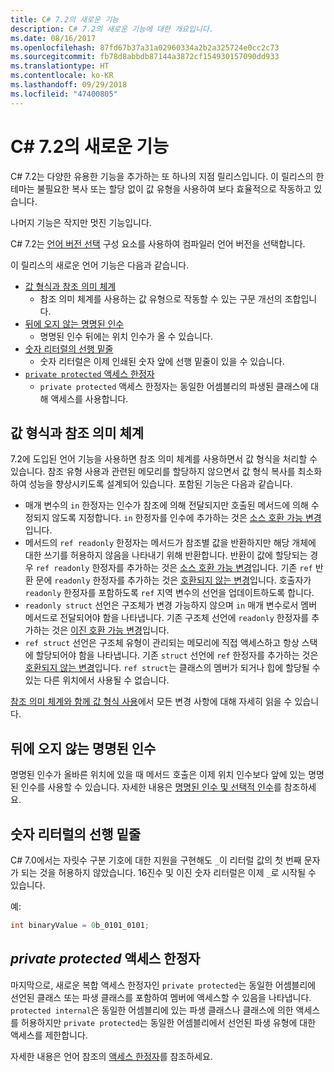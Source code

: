 ```yaml
---
title: C# 7.2의 새로운 기능
description: C# 7.2의 새로운 기능에 대한 개요입니다.
ms.date: 08/16/2017
ms.openlocfilehash: 87fd67b37a31a02960334a2b2a325724e0cc2c73
ms.sourcegitcommit: fb78d8abbdb87144a3872cf154930157090dd933
ms.translationtype: HT
ms.contentlocale: ko-KR
ms.lasthandoff: 09/29/2018
ms.locfileid: "47400805"
---
```

# <a name="whats-new-in-c-72"></a>C# 7.2의 새로운 기능

C# 7.2는 다양한 유용한 기능을 추가하는 또 하나의 지점 릴리스입니다.
이 릴리스의 한 테마는 불필요한 복사 또는 할당 없이 값 유형을 사용하여 보다 효율적으로 작동하고 있습니다. 

나머지 기능은 작지만 멋진 기능입니다.

C# 7.2는 [언어 버전 선택](../language-reference/configure-language-version.md) 구성 요소를 사용하여 컴파일러 언어 버전을 선택합니다.

이 릴리스의 새로운 언어 기능은 다음과 같습니다.

* [값 형식과 참조 의미 체계](#reference-semantics-with-value-types)
  - 참조 의미 체계를 사용하는 값 유형으로 작동할 수 있는 구문 개선의 조합입니다.
* [뒤에 오지 않는 명명된 인수](#non-trailing-named-arguments)
  - 명명된 인수 뒤에는 위치 인수가 올 수 있습니다.
* [숫자 리터럴의 선행 밑줄](#leading-underscores-in-numeric-literals)
  - 숫자 리터럴은 이제 인쇄된 숫자 앞에 선행 밑줄이 있을 수 있습니다.
* [`private protected` 액세스 한정자](#private-protected-access-modifier)
  - `private protected` 액세스 한정자는 동일한 어셈블리의 파생된 클래스에 대해 액세스를 사용합니다.

## <a name="reference-semantics-with-value-types"></a>값 형식과 참조 의미 체계

7.2에 도입된 언어 기능을 사용하면 참조 의미 체계를 사용하면서 값 형식을 처리할 수 있습니다. 참조 유형 사용과 관련된 메모리를 할당하지 않으면서 값 형식 복사를 최소화하여 성능을 향상시키도록 설계되어 있습니다. 포함된 기능은 다음과 같습니다.

 - 매개 변수의 `in` 한정자는 인수가 참조에 의해 전달되지만 호출된 메서드에 의해 수정되지 않도록 지정합니다. `in` 한정자를 인수에 추가하는 것은 [소스 호환 가능 변경](version-update-considerations.md#source-compatible-changes)입니다.
 - 메서드의 `ref readonly` 한정자는 메서드가 참조별 값을 반환하지만 해당 개체에 대한 쓰기를 허용하지 않음을 나타내기 위해 반환합니다. 반환이 값에 할당되는 경우 `ref readonly` 한정자를 추가하는 것은 [소스 호환 가능 변경](version-update-considerations.md#source-compatible-changes)입니다. 기존 `ref` 반환 문에 `readonly` 한정자를 추가하는 것은 [호환되지 않는 변경](version-update-considerations.md#incompatible-changes)입니다. 호출자가 `readonly` 한정자를 포함하도록 `ref` 지역 변수의 선언을 업데이트하도록 합니다.
 - `readonly struct` 선언은 구조체가 변경 가능하지 않으며 `in` 매개 변수로서 멤버 메서드로 전달되어야 함을 나타냅니다. 기존 구조체 선언에 `readonly` 한정자를 추가하는 것은 [이진 호환 가능 변경](version-update-considerations.md#binary-compatible-changes)입니다.
 - `ref struct` 선언은 구조체 유형이 관리되는 메모리에 직접 액세스하고 항상 스택에 할당되어야 함을 나타냅니다. 기존 `struct` 선언에 `ref` 한정자를 추가하는 것은 [호환되지 않는 변경](version-update-considerations.md#incompatible-changes)입니다. `ref struct`는 클래스의 멤버가 되거나 힙에 할당될 수 있는 다른 위치에서 사용될 수 없습니다.

[참조 의미 체계와 함께 값 형식 사용](../reference-semantics-with-value-types.md)에서 모든 변경 사항에 대해 자세히 읽을 수 있습니다.

## <a name="non-trailing-named-arguments"></a>뒤에 오지 않는 명명된 인수

명명된 인수가 올바른 위치에 있을 때 메서드 호출은 이제 위치 인수보다 앞에 있는 명명된 인수를 사용할 수 있습니다. 자세한 내용은 [명명된 인수 및 선택적 인수](../programming-guide/classes-and-structs/named-and-optional-arguments.md)를 참조하세요.

## <a name="leading-underscores-in-numeric-literals"></a>숫자 리터럴의 선행 밑줄

C# 7.0에서는 자릿수 구분 기호에 대한 지원을 구현해도 `_`이 리터럴 값의 첫 번째 문자가 되는 것을 허용하지 않았습니다. 16진수 및 이진 숫자 리터럴은 이제 `_`로 시작될 수 있습니다. 

예:

```csharp
int binaryValue = 0b_0101_0101;
```

## <a name="private-protected-access-modifier"></a>_private protected_ 액세스 한정자

마지막으로, 새로운 복합 액세스 한정자인 `private protected`는 동일한 어셈블리에 선언된 클래스 또는 파생 클래스를 포함하여 멤버에 액세스할 수 있음을 나타냅니다. `protected internal`은 동일한 어셈블리에 있는 파생 클래스나 클래스에 의한 액세스를 허용하지만 `private protected`는 동일한 어셈블리에서 선언된 파생 유형에 대한 액세스를 제한합니다.

자세한 내용은 언어 참조의 [액세스 한정자](../language-reference/keywords/access-modifiers.md)를 참조하세요.

